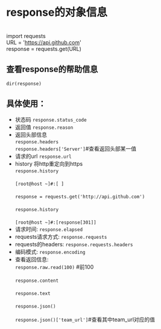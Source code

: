 # response的对象信息
<br>import requests
<br>URL = 'https://api.github.com'
<br>response = requests.get(URL)
## 查看response的帮助信息
`dir(response)`
## 具体使用：
* 状态码
`response.status_code`
* 返回值
`response.reason`
* 返回头部信息
<br>`response.headers`
<br>`response.headers['Server']`#查看返回头部某一值
* 请求的url
`response.url`
* history 将http重定向到https
    <br>`response.history`</br>
    <br>`[root@host ~]#:[ ]`</br>
    <br>`response = requests.get('http://api.github.com')`</br>
    <br>`response.history`</br>
    <br>`[root@host ~]#:[response[301]]`</br>
* 请求时间:
`response.elapsed`
* requests请求方式:
`response.requests`
* requests的headers:
`response.requests.headers`
* 编码模式:
`response.encoding`
* 查看返回信息:
    <br>`response.raw.read(100)` #前100 </br>
    <br>`response.content` </br>
    <br>`response.text` </br>
    <br>`response.json()` </br>
    <br>`response.json()['team_url']`#查看其中team_url对应的值



